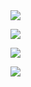 
<img src="https://readme-typing-svg.herokuapp.com/?lines=你好！欢迎光临我的GitHub主页&font=Roboto" />

<p>
<a href="https://www.sysu.edu.cn/"><img src="https://img.shields.io/static/v1?label=School&message=SYSU&color=green"/></a>
</p>
 <p>
<img src="https://img.shields.io/static/v1?label=Field of study&message="Artificial Intelligence + Marine Science"&color=blue"/>
</p>
<p>
<img src="https://img.shields.io/static/v1?label=Program&message=Python&color=blue"/>
</p>


